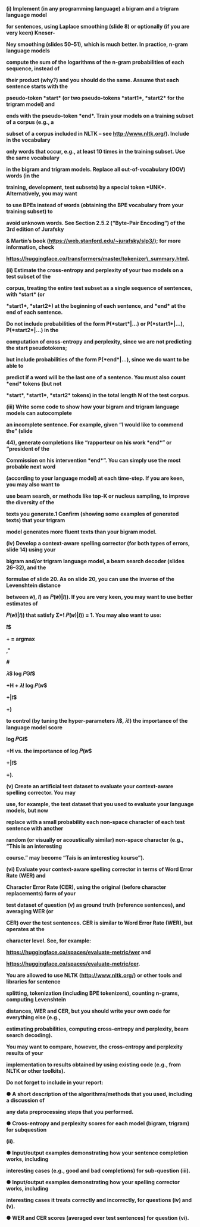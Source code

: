 **(i) Implement (in any programming language) a bigram and a trigram language model**

**for sentences, using Laplace smoothing (slide 8) or optionally (if you are very keen) Kneser-**

**Ney smoothing (slides 50–51), which is much better. In practice, n-gram language models**

**compute the sum of the logarithms of the n-gram probabilities of each sequence, instead of**

**their product (why?) and you should do the same. Assume that each sentence starts with the**

**pseudo-token \*start\* (or two pseudo-tokens \*start1\*, \*start2\* for the trigram model) and**

**ends with the pseudo-token \*end\*. Train your models on a training subset of a corpus (e.g., a**

**subset of a corpus included in NLTK – see http://www.nltk.org/). Include in the vocabulary**

**only words that occur, e.g., at least 10 times in the training subset. Use the same vocabulary**

**in the bigram and trigram models. Replace all out-of-vocabulary (OOV) words (in the**

**training, development, test subsets) by a special token \*UNK\*. Alternatively, you may want**

**to use BPEs instead of words (obtaining the BPE vocabulary from your training subset) to**

**avoid unknown words. See Section 2.5.2 (“Byte-Pair Encoding”) of the 3rd edition of Jurafsky**

**\& Martin’s book (https://web.stanford.edu/~jurafsky/slp3/); for more information, check**

**https://huggingface.co/transformers/master/tokenizer\_summary.html.**



**(ii) Estimate the cross-entropy and perplexity of your two models on a test subset of the**

**corpus, treating the entire test subset as a single sequence of sentences, with \*start\* (or**

**\*start1\*, \*start2\*) at the beginning of each sentence, and \*end\* at the end of each sentence.**

**Do not include probabilities of the form P(\*start\*|…) or P(\*start1\*|…), P(\*start2\*|…) in the**

**computation of cross-entropy and perplexity, since we are not predicting the start pseudotokens;**

**but include probabilities of the form P(\*end\*|…), since we do want to be able to**

**predict if a word will be the last one of a sentence. You must also count \*end\* tokens (but not**

**\*start\*, \*start1\*, \*start2\* tokens) in the total length N of the test corpus.**



**(iii) Write some code to show how your bigram and trigram language models can autocomplete**

**an incomplete sentence. For example, given “I would like to commend the” (slide**

**44), generate completions like “rapporteur on his work \*end\*” or “president of the**

**Commission on his intervention \*end\*”. You can simply use the most probable next word**

**(according to your language model) at each time-step. If you are keen, you may also want to**

**use beam search, or methods like top-K or nucleus sampling, to improve the diversity of the**

**texts you generate.1 Confirm (showing some examples of generated texts) that your trigram**

**model generates more fluent texts than your bigram model.**



**(iv) Develop a context-aware spelling corrector (for both types of errors, slide 14) using your**

**bigram and/or trigram language model, a beam search decoder (slides 26–32), and the**

**formulae of slide 20. As on slide 20, you can use the inverse of the Levenshtein distance**

**between 𝑤), 𝑡) as 𝑃(𝑤)|𝑡)). If you are very keen, you may want to use better estimates of**

**𝑃(𝑤)|𝑡)) that satisfy Σ\*! 𝑃(𝑤)|𝑡)) = 1. You may also want to use:**

**𝑡̂$**

**+ = argmax**

**,"**

**#**

**𝜆$ log 𝑃G𝑡$**

**+H + 𝜆! log 𝑃(𝑤$**

**+|𝑡$**

**+)**

**to control (by tuning the hyper-parameters 𝜆$, 𝜆!) the importance of the language model score**

**log 𝑃G𝑡$**

**+H vs. the importance of log 𝑃(𝑤$**

**+|𝑡$**

**+).**



**(v) Create an artificial test dataset to evaluate your context-aware spelling corrector. You may**

**use, for example, the test dataset that you used to evaluate your language models, but now**

**replace with a small probability each non-space character of each test sentence with another**

**random (or visually or acoustically similar) non-space character (e.g., “This is an interesting**

**course.” may become “Tais is an imterestieg kourse”).**



**(vi) Evaluate your context-aware spelling corrector in terms of Word Error Rate (WER) and**

**Character Error Rate (CER), using the original (before character replacements) form of your**

**test dataset of question (v) as ground truth (reference sentences), and averaging WER (or**

**CER) over the test sentences. CER is similar to Word Error Rate (WER), but operates at the**

**character level. See, for example:**

**https://huggingface.co/spaces/evaluate-metric/wer and**

**https://huggingface.co/spaces/evaluate-metric/cer.**



**You are allowed to use NLTK (http://www.nltk.org/) or other tools and libraries for sentence**

**splitting, tokenization (including BPE tokenizers), counting n-grams, computing Levenshtein**

**distances, WER and CER, but you should write your own code for everything else (e.g.,**

**estimating probabilities, computing cross-entropy and perplexity, beam search decoding).**

**You may want to compare, however, the cross-entropy and perplexity results of your**

**implementation to results obtained by using existing code (e.g., from NLTK or other toolkits).**



**Do not forget to include in your report:**

**● A short description of the algorithms/methods that you used, including a discussion of**

**any data preprocessing steps that you performed.**

**● Cross-entropy and perplexity scores for each model (bigram, trigram) for subquestion**

**(ii).**

**● Input/output examples demonstrating how your sentence completion works, including**

**interesting cases (e.g., good and bad completions) for sub-question (iii).**

**● Input/output examples demonstrating how your spelling corrector works, including**

**interesting cases it treats correctly and incorrectly, for questions (iv) and (v).**

**● WER and CER scores (averaged over test sentences) for question (vi).**

